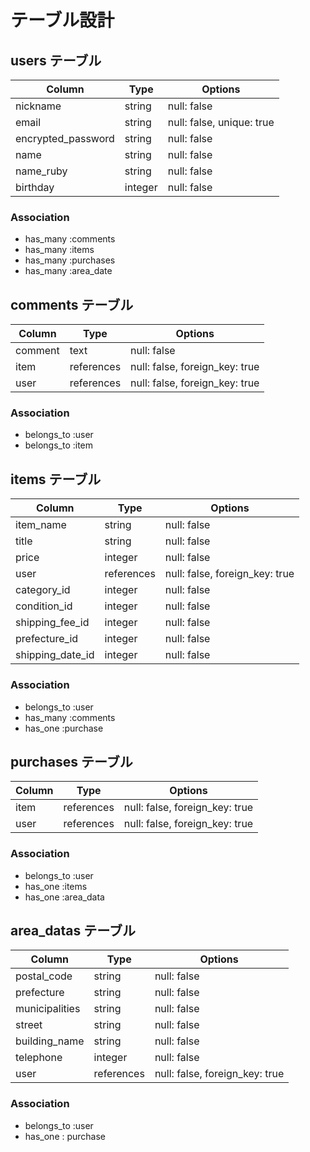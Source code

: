 # テーブル設計

## users テーブル

| Column              | Type     | Options         |
| ------------------- | -------- | --------------- |
| nickname            | string   | null: false     |
| email               | string   | null: false, unique: true |
| encrypted_password  | string   | null: false     |
| name                | string   | null: false     |
| name_ruby           | string   | null: false     |
| birthday            | integer  | null: false     |

### Association

- has_many :comments
- has_many :items
- has_many :purchases
- has_many :area_date

## comments テーブル

| Column              | Type       | Options         |
| ------------------- | ---------- | --------------- |
| comment             | text       | null: false     |
| item                | references | null: false, foreign_key: true |
| user                | references | null: false, foreign_key: true |

### Association

- belongs_to :user
- belongs_to :item

## items テーブル

| Column              | Type       | Options         |
| ------------------- | ---------- | --------------- |
| item_name           | string     | null: false     |
| title               | string     | null: false     |
| price               | integer    | null: false     |
| user                | references | null: false, foreign_key: true |
| category_id         | integer    | null: false     |
| condition_id        | integer    | null: false     |
| shipping_fee_id     | integer    | null: false     |
| prefecture_id       | integer    | null: false     |
| shipping_date_id    | integer    | null: false     |

### Association

- belongs_to :user
- has_many :comments
- has_one :purchase

## purchases テーブル

| Column              | Type       | Options         |
| ------------------- | ---------- | --------------- |
| item                | references | null: false, foreign_key: true |
| user                | references | null: false, foreign_key: true |

### Association

- belongs_to :user
- has_one :items
- has_one :area_data

## area_datas テーブル

| Column              | Type       | Options         |
| ------------------- | ---------- | --------------- |
| postal_code         | string     | null: false     |
| prefecture          | string     | null: false     |
| municipalities      | string     | null: false     |
| street              | string     | null: false     |
| building_name       | string     | null: false     |
| telephone           | integer    | null: false     |
| user                | references | null: false, foreign_key: true |

### Association

- belongs_to :user
- has_one : purchase